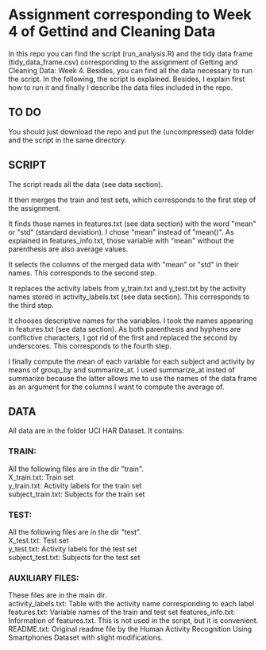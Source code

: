 # Assignment corresponding to Week 4 of Gettind and Cleaning Data

In this repo you can find the script (run_analysis.R) and the tidy data frame (tidy_data_frame.csv) corresponding to the assignment of Getting and Cleaning Data: Week 4. Besides, you can find all the data necessary to run the script. In the following, the script is explained. Besides, I explain first how to run it and finally I describe the data files included in the repo.

## TO DO

You should just download the repo and put the (uncompressed) data folder and the script in the same directory.

## SCRIPT

The script reads all the data (see data section).

It then merges the train and test sets, which corresponds to the first step of the assignment.

It finds those names in features.txt (see data section) with the word "mean" or "std" (standard deviation). I chose "mean" instead of "mean()". As explained in features_info.txt, those variable with "mean" without the parenthesis are also average values.

It selects the columns of the merged data with "mean" or "std" in their names. This corresponds to the second step.

It replaces the activity labels from y_train.txt and y_test.txt by the activity names stored in activity_labels.txt (see data section). This corresponds to the third step.

It chooses descriptive names for the variables. I took the names appearing in features.txt (see data section). As both parenthesis and hyphens are conflictive characters, I got rid of the first and replaced the second by underscores. This corresponds to the fourth step.

I finally compute the mean of each variable for each subject and activity by means of group_by and summarize_at. I used summarize_at insted of summarize because the latter allows me to use the names of the data frame as an argument for the columns I want to compute the average of.

## DATA

All data are in the folder UCI HAR Dataset. It contains:

### TRAIN:
All the following files are in the dir "train".<br/>
X_train.txt: Train set <br/>
y_train.txt: Activity labels for the train set <br/>
subject_train.txt: Subjects for the train set

### TEST:
All the following files are in the dir "test".<br/>
X_test.txt: Test set <br/>
y_test.txt: Activity labels for the test set <br/>
subject_test.txt: Subjects for the test set

### AUXILIARY FILES:
These files are in the main dir.<br/>
activity_labels.txt: Table with the activity name corresponding to each label <br/>
features.txt: Variable names of the train and test set
features_info.txt: Information of features.txt. This is not used in the script, but it is convenient.
README.txt: Original readme file by the Human Activity Recognition Using Smartphones Dataset with slight modifications.

